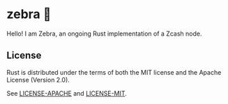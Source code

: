 # zebra 🦓


Hello! I am Zebra, an ongoing Rust implementation of a Zcash node.

## License

Rust is distributed under the terms of both the MIT license
and the Apache License (Version 2.0).

See [LICENSE-APACHE](LICENSE-APACHE) and [LICENSE-MIT](LICENSE-MIT).
